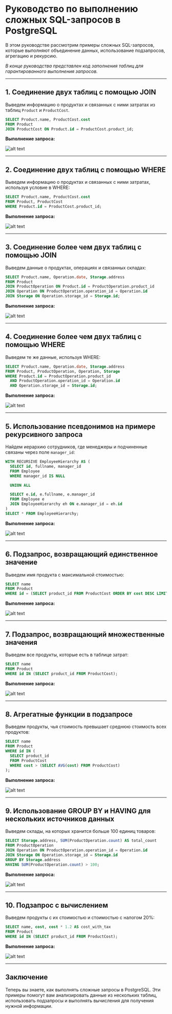 # Руководство по выполнению сложных SQL-запросов в PostgreSQL

В этом руководстве рассмотрим примеры сложных SQL-запросов, которые выполняют объединение данных, использование подзапросов, агрегацию и рекурсию.

*В конце руководства представлен код заполнения таблиц для гарантированного выполнения запросов.*

---

## 1. Соединение двух таблиц с помощью JOIN

Выведем информацию о продуктах и связанных с ними затратах из таблиц `Product` и `ProductCost`.

```sql
SELECT Product.name, ProductCost.cost
FROM Product
JOIN ProductCost ON Product.id = ProductCost.product_id;
```

**Выполнение запроса:**

![alt text](image.png)

---

## 2. Соединение двух таблиц с помощью WHERE

Выведем информацию о продуктах и связанных с ними затратах, используя условие в WHERE:

```sql
SELECT Product.name, ProductCost.cost
FROM Product, ProductCost
WHERE Product.id = ProductCost.product_id;
```

**Выполнение запроса:**

![alt text](image-1.png)

---

## 3. Соединение более чем двух таблиц с помощью JOIN

Выведем данные о продуктах, операциях и связанных складах:

```sql
SELECT Product.name, Operation.date, Storage.address
FROM Product
JOIN ProductOperation ON Product.id = ProductOperation.product_id
JOIN Operation ON ProductOperation.operation_id = Operation.id
JOIN Storage ON Operation.storage_id = Storage.id;
```

**Выполнение запроса:**

![alt text](image-2.png)

---

## 4. Соединение более чем двух таблиц с помощью WHERE

Выведем те же данные, используя WHERE:

```sql
SELECT Product.name, Operation.date, Storage.address
FROM Product, ProductOperation, Operation, Storage
WHERE Product.id = ProductOperation.product_id
  AND ProductOperation.operation_id = Operation.id
  AND Operation.storage_id = Storage.id;
```

**Выполнение запроса:**

![alt text](image-3.png)

---

## 5. Использование псевдонимов на примере рекурсивного запроса

Найдем иерархию сотрудников, где менеджеры и подчиненные связаны через поле `manager_id`:

```sql
WITH RECURSIVE EmployeeHierarchy AS (
  SELECT id, fullname, manager_id
  FROM Employee
  WHERE manager_id IS NULL

  UNION ALL

  SELECT e.id, e.fullname, e.manager_id
  FROM Employee e
  JOIN EmployeeHierarchy eh ON e.manager_id = eh.id
)
SELECT * FROM EmployeeHierarchy;
```

**Выполнение запроса:**

![alt text](image-4.png)

---

## 6. Подзапрос, возвращающий единственное значение

Выведем имя продукта с максимальной стоимостью:

```sql
SELECT name
FROM Product
WHERE id = (SELECT product_id FROM ProductCost ORDER BY cost DESC LIMIT 1);
```

**Выполнение запроса:**

![alt text](image-5.png)

---

## 7. Подзапрос, возвращающий множественные значения

Выведем все продукты, которые есть в таблице затрат:

```sql
SELECT name
FROM Product
WHERE id IN (SELECT product_id FROM ProductCost);
```

**Выполнение запроса:**

![alt text](image-6.png)

---

## 8. Агрегатные функции в подзапросе

Выведем продукты, чья стоимость превышает среднюю стоимость всех продуктов:

```sql
SELECT name
FROM Product
WHERE id IN (
  SELECT product_id
  FROM ProductCost
  WHERE cost > (SELECT AVG(cost) FROM ProductCost)
);
```

**Выполнение запроса:**

![alt text](image-7.png)

---

## 9. Использование GROUP BY и HAVING для нескольких источников данных

Выведем склады, на которых хранится больше 100 единиц товаров:

```sql
SELECT Storage.address, SUM(ProductOperation.count) AS total_count
FROM ProductOperation
JOIN Operation ON ProductOperation.operation_id = Operation.id
JOIN Storage ON Operation.storage_id = Storage.id
GROUP BY Storage.address
HAVING SUM(ProductOperation.count) > 100;
```

**Выполнение запроса:**

![alt text](image-8.png)

---

## 10. Подзапрос с вычислением

Выведем продукты с их стоимостью и стоимостью с налогом 20%:

```sql
SELECT name, cost, cost * 1.2 AS cost_with_tax
FROM Product
WHERE id IN (SELECT product_id FROM ProductCost);
```

**Выполнение запроса:**

![alt text](image-9.png)

---

## Заключение

Теперь вы знаете, как выполнять сложные запросы в PostgreSQL. Эти примеры помогут вам анализировать данные из нескольких таблиц, использовать подзапросы и выполнять вычисления для получения нужной информации.
